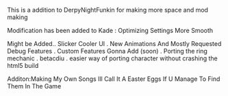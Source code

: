 This is a addition to DerpyNightFunkin for making more space and mod making

Modification has been added to Kade
:
Optimizing Settings More Smooth


Might be Added..
Slicker Cooler UI
.
New Animations And Mostly Requested Debug Features
.
Custom Features Gonna Add (soon)
.
Porting the ring mechanic
.
betacdiu
.
easier way of porting character without crashing the html5 build 





 
 
 
 








Additon:Making My Own Songs 
Ill Call It A Easter Eggs If U Manage To Find Them In The Game

